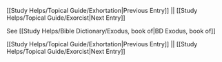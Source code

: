 [[Study Helps/Topical Guide/Exhortation|Previous Entry]]  ||  [[Study Helps/Topical Guide/Exorcist|Next Entry]]

 See [[Study Helps/Bible Dictionary/Exodus, book of|BD Exodus, book of]]

[[Study Helps/Topical Guide/Exhortation|Previous Entry]]  ||  [[Study Helps/Topical Guide/Exorcist|Next Entry]]